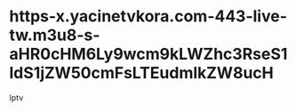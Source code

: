 # https-x.yacinetvkora.com-443-live-tw.m3u8-s-aHR0cHM6Ly9wcm9kLWZhc3RseS1ldS1jZW50cmFsLTEudmlkZW8ucH
Iptv 

